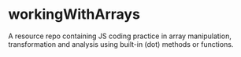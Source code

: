 # workingWithArrays
A resource repo containing JS coding practice in array manipulation, transformation and analysis using built-in (dot) methods or functions.
